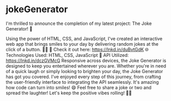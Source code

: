 # jokeGenerator
I'm thrilled to announce the completion of my latest project: The Joke Generator! 🤣

Using the power of HTML, CSS, and JavaScript, I've created an interactive web app that brings smiles to your day by delivering random jokes at the click of a button. 🎈🤪
🔗 Check it out here:
https://lnkd.in/duBvtGdK
🌐 Technologies Used: HTML, CSS, JavaScript
📡 API Utilized: https://lnkd.in/dczGVMcG
Responsive across devices, the Joke Generator is designed to keep you entertained wherever you are. Whether you're in need of a quick laugh or simply looking to brighten your day, the Joke Generator has got you covered. I've enjoyed every step of this journey, from crafting the user-friendly interface to integrating the API seamlessly. It's amazing how code can turn into smiles! 😄
Feel free to share a joke or two and spread the laughter! Let's keep the positive vibes rolling! 🚀🎉
